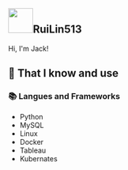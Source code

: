 ## <img width="50px" src="https://raw.githubusercontent.com/ms314006/ms314006/basic/resource/gqsm.png" />RuiLin513

Hi, I'm Jack!

## 🧠 That I know and use
### 📚 Langues and Frameworks
- Python
- MySQL
- Linux
- Docker
- Tableau
- Kubernates


<!--
**RuiLin513/RuiLin513** is a ✨ _special_ ✨ repository because its `README.md` (this file) appears on your GitHub profile.

Here are some ideas to get you started:

- 🔭 I’m currently working on ...
- 🌱 I’m currently learning ...
- 👯 I’m looking to collaborate on ...
- 🤔 I’m looking for help with ...
- 💬 Ask me about ...
- 📫 How to reach me: ...
- 😄 Pronouns: ...
- ⚡ Fun fact: ...
-->
